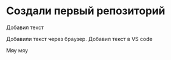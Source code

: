 # Создали первый репозиторий

Добавил текст

Добавили текст через браузер. Добавил текст в VS code

Мяу мяу